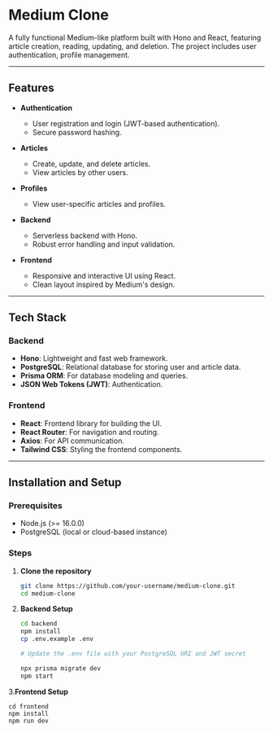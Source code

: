 # Medium Clone

A fully functional Medium-like platform built with Hono and React, featuring article creation, reading, updating, and deletion. The project includes user authentication, profile management.

---

## Features

- **Authentication**
  - User registration and login (JWT-based authentication).
  - Secure password hashing.

- **Articles**
  - Create, update, and delete articles.
  - View articles by other users.

- **Profiles**
    - View user-specific articles and profiles.

- **Backend**
  - Serverless backend with Hono.
  - Robust error handling and input validation.

- **Frontend**
  - Responsive and interactive UI using React.
  - Clean layout inspired by Medium's design.

---

## Tech Stack

### Backend
- **Hono**: Lightweight and fast web framework.
- **PostgreSQL**: Relational database for storing user and article data.
- **Prisma ORM**: For database modeling and queries.
- **JSON Web Tokens (JWT)**: Authentication.

### Frontend
- **React**: Frontend library for building the UI.
- **React Router**: For navigation and routing.
- **Axios**: For API communication.
- **Tailwind CSS**: Styling the frontend components.

---

## Installation and Setup

### Prerequisites
- Node.js (>= 16.0.0)
- PostgreSQL (local or cloud-based instance)

### Steps
1. **Clone the repository**
   ```bash
   git clone https://github.com/your-username/medium-clone.git
   cd medium-clone
   ```
   
2. **Backend Setup**
    ```bash
    cd backend
    npm install
    cp .env.example .env
    
    # Update the .env file with your PostgreSQL URI and JWT secret
    
    npx prisma migrate dev
    npm start
    ```

3.**Frontend Setup**
    
    cd frontend
    npm install
    npm run dev
    

